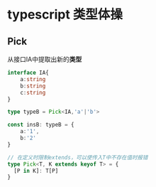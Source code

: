 # typescript 类型体操

## Pick

从接口IA中提取出新的**类型**

```ts
interface IA{
    a:string
    b:string
    c:string
}

type typeB = Pick<IA,'a'|'b'>

const insB: typeB = {
    a:'1',
    b:'2'
}
```

```ts
// 在定义时限制extends，可以使传入T中不存在值时报错
type Pick<T, K extends keyof T> = {
  [P in K]: T[P]
}
```